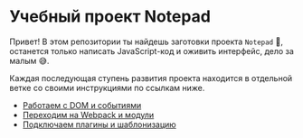 # Учебный проект Notepad

Привет! В этом репозитории ты найдешь заготовки проекта `Notepad` 📝, останется только написать JavaScript-код и оживить интерфейс, дело за малым 😅.

Каждая последующая ступень развития проекта находится в отдельной ветке со своими инструкциями по ссылкам ниже.

- [Работаем с DOM и событиями](base)
- [Переходим на Webpack и модули](intermediate)
- [Подключаем плагины и шаблонизацию](final)
